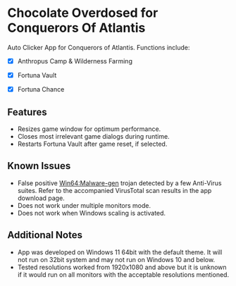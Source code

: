 # Chocolate Overdosed for Conquerors Of Atlantis

Auto Clicker App for Conquerors of Atlantis. Functions include:
* [x] Anthropus Camp & Wilderness Farming
* [x] Fortuna Vault
* [x] Fortuna Chance


## Features
* Resizes game window for optimum performance.
* Closes most irrelevant game dialogs during runtime.
* Restarts Fortuna Vault after game reset, if selected.


## Known Issues
* False positive <ins>Win64:Malware-gen</ins> trojan detected by a few Anti-Virus suites. Refer to the accompanied VirusTotal scan results in the app download page.
* Does not work under multiple monitors mode.
* Does not work when Windows scaling is activated.


## Additional Notes
* App was developed on Windows 11 64bit with the default theme. It will not run on 32bit system and may not run on Windows 10 and below.
* Tested resolutions worked from 1920x1080 and above but it is unknown if it would run on all monitors with the acceptable resolutions mentioned.
  
